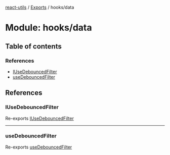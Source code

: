 [react-utils](../README.md) / [Exports](../modules.md) / hooks/data

# Module: hooks/data

## Table of contents

### References

- [IUseDebouncedFilter](hooks_data.md#iusedebouncedfilter)
- [useDebouncedFilter](hooks_data.md#usedebouncedfilter)

## References

### IUseDebouncedFilter

Re-exports [IUseDebouncedFilter](hooks_data_useDebouncedFilter.md#iusedebouncedfilter)

___

### useDebouncedFilter

Re-exports [useDebouncedFilter](hooks_data_useDebouncedFilter.md#usedebouncedfilter)
